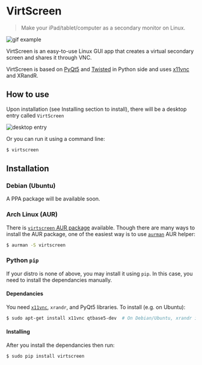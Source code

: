 # VirtScreen

> Make your iPad/tablet/computer as a secondary monitor on Linux.

![gif example](https://raw.githubusercontent.com/kbumsik/VirtScreen/master/data/gif_example.gif)

VirtScreen is an easy-to-use Linux GUI app that creates a virtual secondary screen and shares it through VNC.

VirtScreen is based on [PyQt5](https://www.riverbankcomputing.com/software/pyqt/intro) and [Twisted](https://twistedmatrix.com) in Python side and uses [x11vnc](https://github.com/LibVNC/x11vnc) and XRandR.

## How to use

Upon installation (see Installing section to install), there will be a desktop entry called `VirtScreen`

![desktop entry](https://raw.githubusercontent.com/kbumsik/VirtScreen/master/data/desktop_entry.png)

Or you can run it using a command line:

```bash
$ virtscreen
```

## Installation

### Debian (Ubuntu)

A PPA package will be available soon.

### Arch Linux (AUR)

There is [`virtscreen` AUR package](https://aur.archlinux.org/packages/virtscreen/) available. Though there are many ways to install the AUR package, one of the easiest way is to use [`aurman`](https://github.com/polygamma/aurman) AUR helper:

```bash
$ aurman -S virtscreen
```

### Python `pip`

If your distro is none of above, you may install it using `pip`. In this case, you need to install the dependancies manually.

#### Dependancies

You need [`x11vnc`](https://github.com/LibVNC/x11vnc), `xrandr`, and PyQt5 libraries. To install (e.g. on Ubuntu):
```bash
$ sudo apt-get install x11vnc qtbase5-dev  # On Debian/Ubuntu, xrandr is included.
```

#### Installing

After you install the dependancies then run:

```bash
$ sudo pip install virtscreen
```

